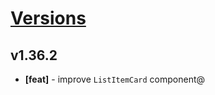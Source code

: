 # [Versions](https://github.com/Tracktor/design-system/releases)

## v1.36.2
- **[feat]** - improve `ListItemCard` component@
